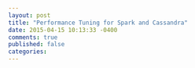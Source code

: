 ```yaml
---
layout: post
title: "Performance Tuning for Spark and Cassandra"
date: 2015-04-15 10:13:33 -0400
comments: true
published: false
categories: 
---
```

